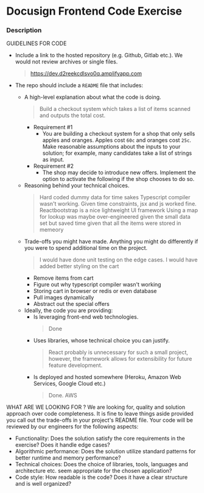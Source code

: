# Docusign Frontend Code Exercise

### Description
GUIDELINES FOR CODE
- Include a link to the hosted repository (e.g. Github, Gitlab etc.). We would not review archives or single files.
  > https://dev.d2reekcdlsvo0q.amplifyapp.com

- The repo should include a `README` file that includes:
  - A high-level explanation about what the code is doing.
    > Build a checkout system which takes a list of items scanned and outputs the total cost.
    - Requirement #1 
      - You are building a checkout system for a shop that only sells apples and oranges. Apples cost `60c` and oranges cost `25c`. Make reasonable assumptions about the inputs to your solution; for example, many candidates take a list of strings as input.
    - Requirement #2
      - The shop may decide to introduce new offers. Implement the option to activate the following if the shop chooses to do so.
  - Reasoning behind your technical choices.
    > Hard coded dummy data for time sakes
    > Typescript compiler wasn't working. Given time constraints, jsx and js worked fine.
    > Reactbootstrap is a nice lightweight UI framework
    > Using a map for lookup was maybe over-engineered given the small data set but saved time given that all the items were stored in memeory
  - Trade-offs you might have made. Anything you might do differently if you were to spend additional time on the project.
    > I would have done unit testing on the edge cases.
    > I would have added better styling on the cart
    - Remove items from cart
    - Figure out why typescript compiler wasn't working 
    - Storing cart in browser or redis or even database
    - Pull images dynamically
    - Abstract out the special offers 
  - Ideally, the code you are providing:
    - Is leveraging front-end web technologies.
      > Done
    - Uses libraries, whose technical choice you can justify.
      > React probably is unnecessary for such a small project, however, the framework allows for extensibility for future feature development.
    - Is deployed and hosted somewhere (Heroku, Amazon Web Services, Google Cloud etc.)
      > Done. AWS

WHAT ARE WE LOOKING FOR ?
We are looking for, quality and solution approach over code completeness. 
It is fine to leave things aside provided you call out the trade-offs in your
project's README file. Your code will be reviewed by our engineers for the following aspects:
- Functionality: Does the solution satisfy the core requirements in the exercise? Does it handle edge cases?
- Algorithmic performance: Does the solution utilize standard patterns for better runtime and memory performance?
- Technical choices: Does the choice of libraries, tools, languages and architecture etc. seem appropriate for the chosen application?
- Code style: How readable is the code? Does it have a clear structure and is well organized?
